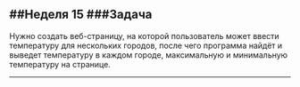 ##Неделя 15
###Задача
---
Нужно создать веб-страницу, на которой пользователь может ввести температуру для нескольких городов, после чего программа найдёт и выведет температуру в каждом городе, максимальную и минимальную температуру на странице.
___